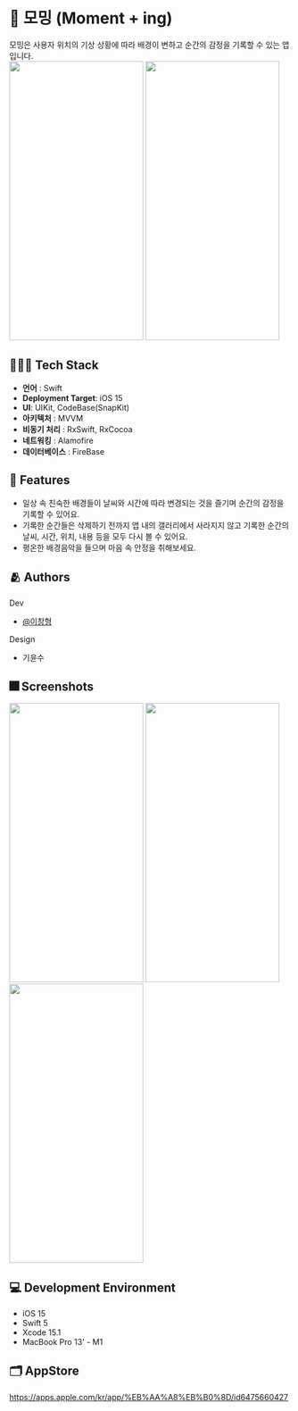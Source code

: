 # :iphone: 모밍 (Moment + ing)
모밍은 사용자 위치의 기상 상황에 따라 배경이 변하고 순간의 감정을 기록할 수 있는 앱 입니다.<br/>
<img src="https://github.com/LeeChangHyeong/Moming/assets/71262367/4a31ecb0-4f9b-4ca5-b7f8-b1fac06b2127" width="240" height="500"/>
<img src="https://github.com/LeeChangHyeong/Moming/assets/71262367/67b9d5c4-e500-4720-ad7b-eae406c0ce21" width="240" height="500"/>


## 👨🏻‍💻 Tech Stack
-   **언어**  : Swift
-   **Deployment Target**: iOS 15
-   **UI**: UIKit, CodeBase(SnapKit)
-   **아키텍처**  : MVVM
-   **비동기 처리**  : RxSwift, RxCocoa
-   **네트워킹**  : Alamofire
-   **데이터베이스** : FireBase

## :pushpin: Features

- 일상 속 친숙한 배경들이 날씨와 시간에 따라 변경되는 것을 즐기며 순간의 감정을 기록할 수 있어요.
- 기록한 순간들은 삭제하기 전까지 앱 내의 갤러리에서 사라지지 않고 기록한 순간의 날씨, 시간, 위치, 내용 등을 모두 다시 볼 수 있어요.
- 평온한 배경음악을 들으며 마음 속 안정을 취해보세요.

## :people_hugging: Authors

Dev
- [@이창형](https://github.com/LeeChangHyeong)

Design
- 기윤수

## :fireworks: Screenshots
<img src="https://github.com/LeeChangHyeong/Moming/assets/71262367/44ea6181-d141-4976-8649-6324b77d3a3c" width="240" height="500"/>
<img src="https://github.com/LeeChangHyeong/Moming/assets/71262367/05fa4461-5651-4133-95e1-63768798277a" width="240" height="500"/>
<img src="https://github.com/LeeChangHyeong/Moming/assets/71262367/f7b7a51d-0c7c-469c-89ff-04d9aaeb5777" width="240" height="500"/>

## 💻 Development Environment

- iOS 15
- Swift 5
- Xcode 15.1
- MacBook Pro 13' - M1

## 🗂️ AppStore
https://apps.apple.com/kr/app/%EB%AA%A8%EB%B0%8D/id6475660427
